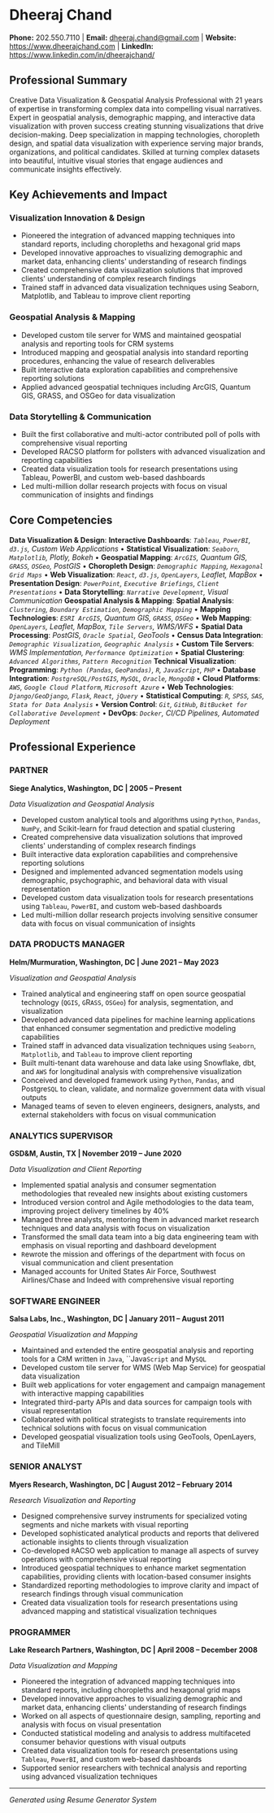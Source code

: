 # Dheeraj Chand

**Phone:** 202.550.7110 | **Email:** dheeraj.chand@gmail.com | **Website:** https://www.dheerajchand.com | **LinkedIn:** https://www.linkedin.com/in/dheerajchand/

## Professional Summary

Creative Data Visualization & Geospatial Analysis Professional with 21 years of expertise in transforming complex data into compelling visual narratives. Expert in geospatial analysis, demographic mapping, and interactive data visualization with proven success creating stunning visualizations that drive decision-making. Deep specialization in mapping technologies, choropleth design, and spatial data visualization with experience serving major brands, organizations, and political candidates. Skilled at turning complex datasets into beautiful, intuitive visual stories that engage audiences and communicate insights effectively.

## Key Achievements and Impact

### Visualization Innovation & Design
- Pioneered the integration of advanced mapping techniques into standard reports, including choropleths and hexagonal grid maps
- Developed innovative approaches to visualizing demographic and market data, enhancing clients' understanding of research findings
- Created comprehensive data visualization solutions that improved clients' understanding of complex research findings
- Trained staff in advanced data visualization techniques using Seaborn, Matplotlib, and Tableau to improve client reporting

### Geospatial Analysis & Mapping
- Developed custom tile server for WMS and maintained geospatial analysis and reporting tools for CRM systems
- Introduced mapping and geospatial analysis into standard reporting procedures, enhancing the value of research deliverables
- Built interactive data exploration capabilities and comprehensive reporting solutions
- Applied advanced geospatial techniques including ArcGIS, Quantum GIS, GRASS, and OSGeo for data visualization

### Data Storytelling & Communication
- Built the first collaborative and multi-actor contributed poll of polls with comprehensive visual reporting
- Developed RACSO platform for pollsters with advanced visualization and reporting capabilities
- Created data visualization tools for research presentations using Tableau, PowerBI, and custom web-based dashboards
- Led multi-million dollar research projects with focus on visual communication of insights and findings

## Core Competencies

**Data Visualization & Design**: **Interactive Dashboards**: *`Tableau`, `PowerBI`, `d3.js`, Custom Web Applications* • **Statistical Visualization**: *`Seaborn`, `Matplotlib`, Plotly, Bokeh* • **Geospatial Mapping**: *`ArcGIS`, Quantum GIS, `GRASS`, `OSGeo`, PostGIS* • **Choropleth Design**: *`Demographic Mapping`, `Hexagonal Grid Maps`* • **Web Visualization**: *`React`, `d3.js`, `OpenLayers`, Leaflet, MapBox* • **Presentation Design**: *`PowerPoint`, `Executive Briefings`, `Client Presentations`* • **Data Storytelling**: *`Narrative Development`, Visual Communication*
**Geospatial Analysis & Mapping**: **Spatial Analysis**: *`Clustering`, `Boundary Estimation`, `Demographic Mapping`* • **Mapping Technologies**: *`ESRI ArcGIS`, Quantum GIS, `GRASS`, `OSGeo`* • **Web Mapping**: *`OpenLayers`, Leaflet, MapBox, `Tile Servers`, WMS/WFS* • **Spatial Data Processing**: *PostGIS, `Oracle Spatial`, GeoTools* • **Census Data Integration**: *`Demographic Visualization`, `Geographic Analysis`* • **Custom Tile Servers**: *WMS Implementation, `Performance Optimization`* • **Spatial Clustering**: *`Advanced Algorithms`, `Pattern Recognition`*
**Technical Visualization**: **Programming**: *`Python (Pandas`, `GeoPandas)`, `R`, `JavaScript`, `PHP`* • **Database Integration**: *`PostgreSQL/PostGIS`, `MySQL`, `Oracle`, `MongoDB`* • **Cloud Platforms**: *`AWS`, `Google Cloud Platform`, `Microsoft Azure`* • **Web Technologies**: *`Django/GeoDjango`, `Flask`, `React`, `jQuery`* • **Statistical Computing**: *`R`, `SPSS`, `SAS`, `Stata for Data Analysis`* • **Version Control**: *`Git`, `GitHub`, `BitBucket for Collaborative Development`* • **DevOps**: *`Docker`, CI/CD Pipelines, Automated Deployment*

## Professional Experience

### PARTNER
**Siege Analytics, Washington, DC | 2005 – Present**

*Data Visualization and Geospatial Analysis*

- Developed custom analytical tools and algorithms using `Python`, `Pandas`, `NumPy`, and Scikit-learn for fraud detection and spatial clustering
- Created comprehensive data visualization solutions that improved clients' understanding of complex research findings
- Built interactive data exploration capabilities and comprehensive reporting solutions
- Designed and implemented advanced segmentation models using demographic, psychographic, and behavioral data with visual representation
- Developed custom data visualization tools for research presentations using `Tableau`, `PowerBI`, and custom web-based dashboards
- Led multi-million dollar research projects involving sensitive consumer data with focus on visual communication of insights

### DATA PRODUCTS MANAGER
**Helm/Murmuration, Washington, DC | June 2021 – May 2023**

*Visualization and Geospatial Analysis*

- Trained analytical and engineering staff on open source geospatial technology (`QGIS`, `G`R`ASS`, `OSGeo`) for analysis, segmentation, and visualization
- Developed advanced data pipelines for machine learning applications that enhanced consumer segmentation and predictive modeling capabilities
- Trained staff in advanced data visualization techniques using `Seaborn`, `Matplotlib`, and `Tableau` to improve client reporting
- Built multi-tenant data warehouse and data lake using Snowflake, dbt, and `AWS` for longitudinal analysis with comprehensive visualization
- Conceived and developed framework using `Python`, `Pandas`, and Postgre`SQL` to clean, validate, and normalize government data with visual outputs
- Managed teams of seven to eleven engineers, designers, analysts, and external stakeholders with focus on visual communication

### ANALYTICS SUPERVISOR
**GSD&M, Austin, TX | November 2019 – June 2020**

*Data Visualization and Client Reporting*

- Implemented spatial analysis and consumer segmentation methodologies that revealed new insights about existing customers
- Introduced version control and Agile methodologies to the data team, improving project delivery timelines by 40%
- Managed three analysts, mentoring them in advanced market research techniques and data analysis with focus on visualization
- Transformed the small data team into a big data engineering team with emphasis on visual reporting and dashboard development
- `R`ewrote the mission and offerings of the department with focus on visual communication and client presentation
- Managed accounts for United States Air Force, Southwest Airlines/Chase and Indeed with comprehensive visual reporting

### SOFTWARE ENGINEER
**Salsa Labs, Inc., Washington, DC | January 2011 – August 2011**

*Geospatial Visualization and Mapping*

- Maintained and extended the entire geospatial analysis and reporting tools for a C`R`M written in `Java`, ``Java`Script` and My`SQL`
- Developed custom tile server for WMS (Web Map Service) for geospatial data visualization
- Built web applications for voter engagement and campaign management with interactive mapping capabilities
- Integrated third-party APIs and data sources for campaign tools with visual representation
- Collaborated with political strategists to translate requirements into technical solutions with focus on visual communication
- Developed geospatial visualization tools using GeoTools, OpenLayers, and TileMill

### SENIOR ANALYST
**Myers Research, Washington, DC | August 2012 – February 2014**

*Research Visualization and Reporting*

- Designed comprehensive survey instruments for specialized voting segments and niche markets with visual reporting
- Developed sophisticated analytical products and reports that delivered actionable insights to clients through visualization
- Co-developed `R`ACSO web application to manage all aspects of survey operations with comprehensive visual reporting
- Introduced geospatial techniques to enhance market segmentation capabilities, providing clients with location-based consumer insights
- Standardized reporting methodologies to improve clarity and impact of research findings through visual communication
- Created data visualization tools for research presentations using advanced mapping and statistical visualization techniques

### PROGRAMMER
**Lake Research Partners, Washington, DC | April 2008 – December 2008**

*Data Visualization and Mapping*

- Pioneered the integration of advanced mapping techniques into standard reports, including choropleths and hexagonal grid maps
- Developed innovative approaches to visualizing demographic and market data, enhancing clients' understanding of research findings
- Worked on all aspects of questionnaire design, sampling, reporting and analysis with focus on visual presentation
- Conducted statistical modeling and analysis to address multifaceted consumer behavior questions with visual outputs
- Created data visualization tools for research presentations using `Tableau`, `PowerBI`, and custom web-based dashboards
- Supported senior researchers with technical analysis and reporting using advanced visualization techniques

---

*Generated using Resume Generator System*